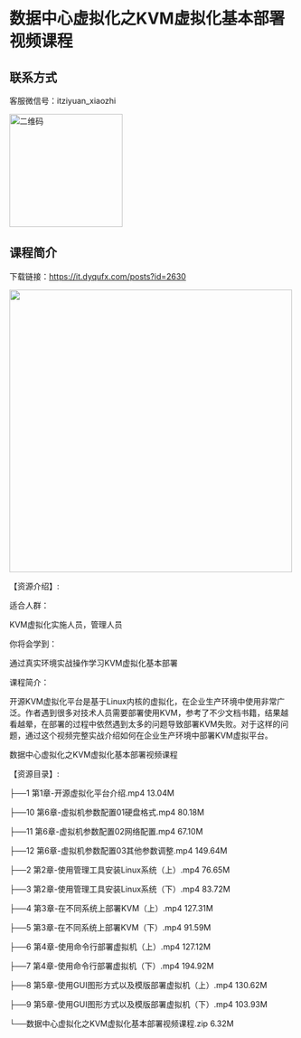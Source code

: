 # 数据中心虚拟化之KVM虚拟化基本部署视频课程

## 联系方式

客服微信号：itziyuan_xiaozhi

<img src="https://ziyuanyun.oss-cn-guangzhou.aliyuncs.com/common/20240614073449/666b82192834a.jpg" width="200" height="200" alt="二维码">

## 课程简介

下载链接：https://it.dyqufx.com/posts?id=2630

<img src="https://ziyuanyun.oss-cn-guangzhou.aliyuncs.com/yun/20240515184149/6644916da9311.jpg" width="500" alt="">

  【资源介绍】:

 适合人群：

 KVM虚拟化实施人员，管理人员

 你将会学到：

 通过真实环境实战操作学习KVM虚拟化基本部署

 课程简介：

 开源KVM虚拟化平台是基于Linux内核的虚拟化，在企业生产环境中使用非常广泛。作者遇到很多对技术人员需要部署使用KVM，参考了不少文档书籍，结果越看越晕，在部署的过程中依然遇到太多的问题导致部署KVM失败。对于这样的问题，通过这个视频完整实战介绍如何在企业生产环境中部署KVM虚拟平台。

 数据中心虚拟化之KVM虚拟化基本部署视频课程



 【资源目录】:

 ├──1 第1章-开源虚拟化平台介绍.mp4 13.04M

 ├──10 第6章-虚拟机参数配置01硬盘格式.mp4 80.18M

 ├──11 第6章-虚拟机参数配置02网络配置.mp4 67.10M

 ├──12 第6章-虚拟机参数配置03其他参数调整.mp4 149.64M

 ├──2 第2章-使用管理工具安装Linux系统（上）.mp4 76.65M

 ├──3 第2章-使用管理工具安装Linux系统（下）.mp4 83.72M

 ├──4 第3章-在不同系统上部署KVM（上）.mp4 127.31M

 ├──5 第3章-在不同系统上部署KVM（下）.mp4 91.59M

 ├──6 第4章-使用命令行部署虚拟机（上）.mp4 127.12M

 ├──7 第4章-使用命令行部署虚拟机（下）.mp4 194.92M

 ├──8 第5章-使用GUI图形方式以及模版部署虚拟机（上）.mp4 130.62M

 ├──9 第5章-使用GUI图形方式以及模版部署虚拟机（下）.mp4 103.93M

 └──数据中心虚拟化之KVM虚拟化基本部署视频课程.zip 6.32M

  
